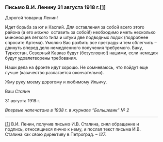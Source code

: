 ### Письмо В.И. Ленину 31 августа 1918 г.[**[1]**](#_ftn1)

Дорогой товарищ Ленин!

Идет борьба за юг и Каспий. Для оставления за собой всего этого района (а его _можно_  оставить за собой!) необходимо иметь несколько миноносцев легкого типа и штуки две подводных лодок (подробнее спросите Артема). Умоляю Вас разбить все преграды и тем облегчить – двинуть вперед дело немедленного получения требуемого. Баку, Туркестан, Северный Кавказ будут (безусловно!) нашими, если немедля будут удовлетворены требования.

Наши дела на фронте идут хорошо. Не сомневаюсь, что пойдут еще лучше (казачество разлагается окончательно).

Жму руку моему дорогому и любимому Ильичу.

Ваш _Сталин_

31 августа 1918 г.

_Впервые напечатано в 1938_ _г. в журнале “Большевик” №_ _2_

  

---

[[1]](#_ftnref1) В.И. Ленин, получив письмо И.В. Сталина, снял обращение и подпись, относящиеся лично к нему, и послал текст письма И.В. Сталина как свою директиву в Петроград. – _127._
